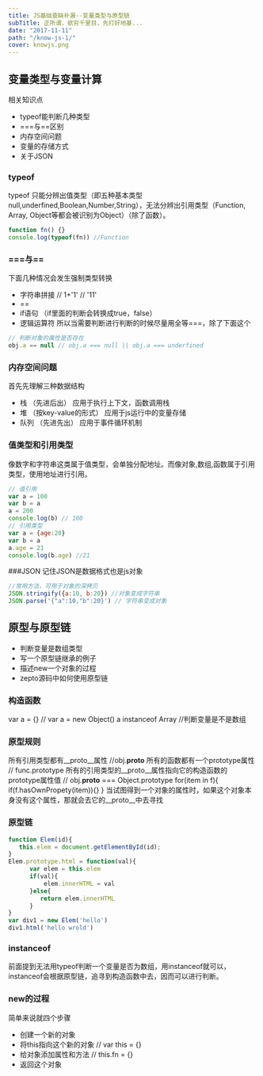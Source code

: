 ```yaml
---
title: JS基础查缺补漏--变量类型与原型链
subTitle: 正所谓，欲穷千里目，先打好地基...
date: "2017-11-11"
path: "/know-js-1/"
cover: knowjs.png
---
```


## 变量类型与变量计算
相关知识点
- typeof能判断几种类型
- ===与==区别
- 内存空间问题
- 变量的存储方式
- 关于JSON

### typeof
typeof 只能分辨出值类型（即五种基本类型null,underfined,Boolean,Number,String），无法分辨出引用类型（Function, Array, Object等都会被识别为Object）（除了函数）。
```js
function fn() {}
console.log(typeof(fn)) //Function
```

### ===与==
下面几种情况会发生强制类型转换
- 字符串拼接  // 1+'1'  // '11'
- ==
- if语句 （if里面的判断会转换成true，false）
- 逻辑运算符
所以当需要判断进行判断的时候尽量用全等===，除了下面这个
```js
// 判断对象的属性是否存在
obj.a == null // obj.a === null || obj.a === underfined
```
### 内存空间问题
首先先理解三种数据结构
- 栈 （先进后出）  应用于执行上下文，函数调用栈
- 堆  （按key-value的形式） 应用于js运行中的变量存储
- 队列 （先进先出） 应用于事件循环机制

### 值类型和引用类型
像数字和字符串这类属于值类型，会单独分配地址。而像对象,数组,函数属于引用类型，使用地址进行引用。
```javascript
// 值引用
var a = 100
var b = a
a = 200
console.log(b) // 100
// 引用类型
var a = {age:20}
var b = a
a.age = 21
console.log(b.age) //21
```

###JSON
记住JSON是数据格式也是js对象
```js
//常用方法，可用于对象的深拷贝
JSON.stringify({a:10, b:20}) //对象变成字符串
JSON.parse('{"a":10,"b":20}') // 字符串变成对象
```

## 原型与原型链
- 判断变量是数组类型
- 写一个原型链继承的例子
- 描述new一个对象的过程
- zepto源码中如何使用原型链

### 构造函数
var a = {} // var a = new Object()
a instanceof Array //判断变量是不是数组
### 原型规则
所有引用类型都有__proto__属性 //obj.__proto__
所有的函数都有一个prototype属性 // func.prototype
所有的引用类型的__proto__属性指向它的构造函数的prototype属性值 // obj.__proto__ === Object.prototype
for(item in f){
 if(f.hasOwnPropety(item)){}
}
当试图得到一个对象的属性时，如果这个对象本身没有这个属性，那就会去它的__proto__中去寻找
### 原型链  
```js
function Elem(id){
   this.elem = document.getElementById(id);
}
Elem.prototype.html = function(val){
      var elem = this.elem
      if(val){
          elem.innerHTML = val
      }else{
         return elem.innerHTML 
      }
}
var div1 = new Elem('hello')
div1.html('hello wrold')
```
### instanceof
前面提到无法用typeof判断一个变量是否为数组，用instanceof就可以，instanceof会根据原型链，追寻到构造函数中去，因而可以进行判断。

### new的过程
简单来说就四个步骤
- 创建一个新的对象 
- 将this指向这个新的对象 // var this = {}
- 给对象添加属性和方法 // this.fn = {}
- 返回这个对象
